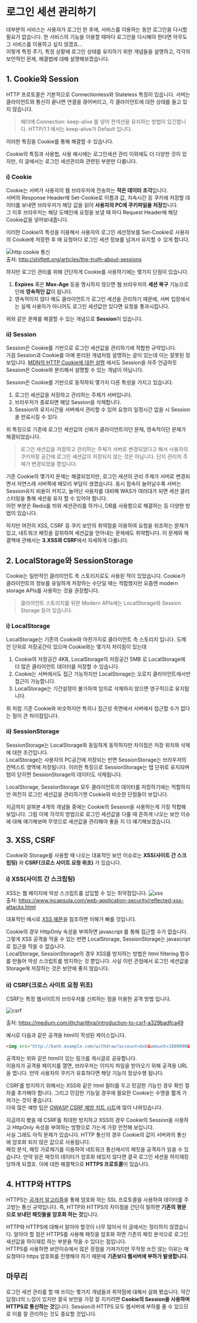 # 로그인 세션 관리하기

대부분의 서비스는 사용자가 로그인 한 후에, 서비스를 이용하는 동안 로그인을 다시할 필요가 없습니다. 한 서비스의 기능을 이용할 때마다 로그인을 다시해야 한다면 아무도 그 서비스를 이용하고 싶지 않겠죠...  
이렇게 특정 주기, 특정 상황에 로그인 상태를 유지하기 위한 개념들을 설명하고, 각각의 보안적인 문제, 해결법에 대해 설명해보겠습니다.

## 1. Cookie와 Session 

HTTP 프로토콜은 기본적으로 Connectionless와 Stateless 특징이 있습니다. 서버는 클라이언트와 통신이 끝나면 연결을 끊어버리고, 각 클라이언트에 대한 상태를 들고 있지 않습니다.  
> 헤더에 Connection: keep-alive 를 넣어 컨넥션을 유지하는 방법이 있긴합니다. HTTP/1.1 에서는 keep-alive가 Default 입니다.

이러한 특징을 Cookie를 통해 해결할 수 있습니다.  

Cookie의 특징과 사용법, 사용 예시에는 로그인세션 관리 이외에도 더 다양한 것이 있지만, 이 글에서는 로그인 세션관리와 관련된 부분만 다룹니다.

### i) Cookie

Cookie는 서버가 사용자의 웹 브라우저에 전송하는 **작은 데이터 조각**입니다.  
서버의 Response Header에 Set-Cookie로 이름과 값, 지속시간 등 쿠키에 저장할 데이터를 보내면 브라우저가 해당 값을 읽어 **사용자의 PC에 쿠키파일을 저장**합니다.  
그 이후 브라우저는 해당 도메인에 요청을 보낼 때 마다 Request Header에 해당 Cookie값을 넣어보내줍니다.

이러한 Cookie의 특성을 이용해서 사용자의 로그인 세션정보를 Set-Cookie로 사용자의 Cookie에 저장한 후 매 요청마다 로그인 세션 정보를 넘겨서 유지할 수 있게 합니다.  

![http cookie 통신](./cookie_header.png)  
출처: http://shiflett.org/articles/the-truth-about-sessions

하지만 로그인 관리를 위해 간단하게 Cookie를 사용하기에는 몇가지 단점이 있습니다.  

1. **Expires** 혹은 **Max-Age** 등을 명시하지 않으면 웹 브라우저의 **세션 복구** 기능으로 인해 **영속적인 값**이 됩니다.
2. 영속적이지 않다 해도 클라이언트가 로그인 세션을 관리하기 때문에, 서버 입장에서는 실제 사용자가 아니어도 로그인 세션값만 있다면 요청을 통과시킵니다.

위와 같은 문제를 해결할 수 있는 개념으로 **Session**이 있습니다.  

### ii) Session

Session은 Cookie를 기반으로 로그인 세션값을 관리하기에 적합한 규약입니다.  
가끔 Session과 Cookie를 아예 분리된 개념처럼 설명하는 글이 있는데 이는 잘못된 정보입니다. [MDN의 HTTP Cookie에 대한 설명](https://developer.mozilla.org/ko/docs/Web/HTTP/Cookies) 에서도 Session을 자주 언급하듯 Session은 Cookie와 분리해서 설명할 수 있는 개념이 아닙니다.  

Session은 Cookie를 기반으로 동작하되 몇가지 다른 특성을 가지고 있습니다.  

1. 로그인 세션값을 저장하고 관리하는 주체가 서버입니다.
2. 브라우저가 종료되면 해당 Session을 삭제합니다.
3. Session의 유지시간을 서버에서 관리할 수 있어 요청이 일정시간 없을 시 Session을 만료시킬 수 있다.

위 특징으로 기존에 로그인 세션값의 신뢰가 클라이언트이던 문제, 영속적이던 문제가 해결되었습니다.

> 로그인 세션값을 저장하고 관리하는 주체가 서버로 변경되었다고 해서 사용자의 쿠키저장 공간에 로그인 세션값이 저장되지 않는 것은 아닙니다. 단지 관리의 주체가 변경되었을 뿐입니다.

기존 Cookie의 몇가지 문제는 해결되었지만, 로그인 세션의 관리 주체가 서버로 변경되면서 자연스레 서버쪽에 메모리 부담이 생겼습니다. 동시 접속이 늘어날수록 서버는 Session유지 비용이 커지고, 늘어난 사용자를 대비해 WAS가 여러대가 되면 세션 클러스터링을 통해 세션을 유지 할 수 있어야 합니다.  
이런 부분은 Redis를 띄워 세션관리를 하거나, DB를 사용함으로 해결하는 등 다양한 방법이 있습니다.

하지만 여전히 XSS, CSRF 등 쿠키 보안의 취약점을 이용하여 요청을 위조하는 문제가 있고, 네트워크 패킷을 갈취하여 세션값을 얻어내는 문제에도 취약합니다. 이 문제와 해결책에 관해서는 **3.XSS와 CSRF**에서 자세하게 다룹니다.

## 2. LocalStorage와 SessionStorage

Cookie는 일반적인 클라이언트 측 스토리지로도 사용된 적이 있었습니다. Cookie가 클라이언트의 정보를 유일하게 저장하는 수단일 때는 적합했지만 요즘엔 modern storage APIs를 사용하는 것을 권장합니다.

> 클라이언트 스토리지를 위한 Modern APIs에는 LocalStorage와 Session Storage 등이 있습니다.

### i) LocalStorage

LocalStorage는 기존의 Cookie와 마찬가지로 클라이언트 측 스토리지 입니다. 도메인 단위로 저장공간이 있으며 Cookie와는 몇가지 차이점이 있는데

1. Cookie의 저장공간 4KB, LocalStorage의 저장공간 5MB 로 LocalStorage에 더 많은 클라이언트 데이터를 저장할 수 있습니다.
2. Cookie는 서버에서도 접근 가능하지만 LocalStorage는 오로지 클라이언트에서만 접근이 가능합니다.
3. LocalStorage는 기간설정이 불가하여 임의로 삭제하지 않으면 영구적으로 유지됩니다.

위 처럼 기존 Cookie와 비슷하지만 특히나 접근성 측면에서 서버에서 접근할 수가 없다는 점이 큰 차이점입니다.

### ii) SessionStorage

SessionStorage는 LocalStorage와 동일하게 동작하지만 차이점은 저장 위치와 삭제에 대한 조건입니다.  
LocalStorage는 사용자의 PC공간에 저장되는 반면 SessionStorage는 브라우저의 컨텍스트 영역에 저장됩니다. 이러한 특징으로 SessionStorage는 탭 단위로 유지되며 탭이 닫히면 SessionStorage의 데이터도 삭제됩니다.  

LocalStorage, SessionStorage 모두 클라이언트의 데이터를 저장하기에는 적합하지만 여전히 로그인 세션값을 관리하기엔 Cookie와 비슷한 단점들이 보입니다.  

지금까지 살펴본 4개의 개념들 중에는 Cookie의 Session을 사용하는게 가장 적합해 보입니다. 그럼 이제 각각의 방법으로 로그인 세션값을 다룰 때 흔하게 나오는 보안 이슈에 대해 얘기해보며 무엇으로 세션값을 관리해야 좋을 지 더 얘기해보겠습니다.

## 3. XSS, CSRF

Cookie와 Storage를 사용할 때 나오는 대표적인 보안 이슈로는 **XSS(사이트 간 스크립팅)** 와 **CSRF(크로스 사이트 요청 위조)** 가 있습니다.

### i) XSS(사이트 간 스크립팅)

XSS는 웹 페이지에 악성 스크립트를 삽입할 수 있는 취약점입니다. 
![xss](./xss.png)  
출처: https://www.incapsula.com/web-application-security/reflected-xss-attacks.html  

대표적인 예시로 [XSS 예문](https://ko.wikipedia.org/wiki/%EC%82%AC%EC%9D%B4%ED%8A%B8_%EA%B0%84_%EC%8A%A4%ED%81%AC%EB%A6%BD%ED%8C%85)을 참조하면 이해가 빠를 것입니다.

Cookie의 경우 HttpOnly 속성을 부여하면 javascript 를 통해 접근할 수가 없습니다. 그렇게 XSS 공격을 막을 수 있는 반면 LocalStorage, SessionStorage는 javascript로 접근을 막을 수 없습니다.  
LocalStorage, SessionStorage의 경우 XSS를 방지하는 방법은 html filtering 함수를 만들어 악성 스크립트를 방지하는 것 뿐입니다. 사실 이런 관점에서 로그인 세션값을 Storage에 저장하는 것은 보안에 좋지 않습니다.

### ii) CSRF(크로스 사이트 요청 위조)

CSRF는 특정 웹사이트의 브라우저를 신뢰하는 점을 이용한 공격 방법 입니다.  

![csrf](./csrf.png)

출처: https://medium.com/@charithra/introduction-to-csrf-a329badfca49  

예시로 다음과 같은 공격용 html이 작성된 케이스입니다.

```html
<img src="http://bank.example.com/withdraw?account=bob&amount=1000000&for=mallory">
```

공격자는 위와 같은 html이 있는 링크를 게시글로 공유합니다.  
이용자가 공격용 페이지를 열면, 브라우저는 이미지 파일을 받아오기 위해 공격용 URL을 엽니다. 만약 사용자의 쿠키가 유효하다면 해당 기능이 정상수행 됩니다.

CSRF를 방지하기 위해서는 XSS와 같은 html 필터를 두고 민감한 기능인 경우 확인 절차를 추가해야 합니다. 그리고 민감한 기능일 경우에 필요한 Cookie는 수명을 짧게 가져가는 것이 좋습니다.  
더욱 많은 예방 팁은 [OWASP CSRF 예방 치트 시트](https://www.owasp.org/index.php/Cross-Site_Request_Forgery_(CSRF)_Prevention_Cheat_Sheet)에 많이 나와있습니다.

지금까지 봤을 때 CSRF를 최대한 방지하고 XSS의 경우 Cookie의 Session을 사용하고 HttpOnly 속성을 부여하는 방향으로 가는게 가장 안전해 보입니다.  
사실 그래도 아직 문제가 있습니다. HTTP 통신의 경우 Cookie의 값이  서버와의 통신에 암호화 되지 않은 값으로 사용됩니다.  
패킷 분석, 패킷 가로채기를 이용하여 네트워크 통신에서의 패킷을 공격자가 읽을 수 있습니다. 만약 읽은 패킷의 데이터가 암호화 돼있지 않다면 결국 로그인 세션을 하이재킹 당하게 되겠죠. 이에 대한 해결책으로 **HTTPS 프로토콜**이 있습니다.

## 4. HTTP와 HTTPS

HTTPS는 [공개키 알고리즘](http://cryptocat.tistory.com/3)을 통해 암호화 하는 SSL 프로토콜을 사용하여 데이터를 주고받는 통신 규약입니다. 즉, HTTP와 HTTPS의 차이점을 간단히 말하면 **기존의 평문으로 보내던 패킷들을 암호화 하는 것**입니다.  

HTTP와 HTTPS에 대해서 알아야 할것이 너무 많아서 이 글에서는 정리하지 않겠습니다. 알아야 할 점은 HTTPS를 사용해 패킷을 암호화 하면 기존의 패킷 분석으로 로그인 세션값을 하이재킹 하는 부분을 막을 수 있다는 점입니다.  
HTTPS를 사용하면 보안이슈에서 많은 장점을 가져가지만 무작정 쓰진 않는 이유는 매 요청마다 https 암호화를 진행해야 하기 때문에 **기존보다 웹서버에 부하가 발생합니다.**

## 마무리

로그인 세션 관리를 할 때 쓰이는 몇가지 개념들과 취약점에 대해서 살펴 봤습니다. 약간 답정너의 느낌이 있지만 결국 보안을 가장 잘 지키려면 **Cookie의 Session을 사용하며 HTTPS로 통신하는 것**입니다. Session과 HTTPS 모두 웹서버에 부하를 줄 수 있으므로 이를 잘 관리하는 것도 중요할 것입니다.
